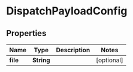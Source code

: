 

# DispatchPayloadConfig


## Properties

Name | Type | Description | Notes
------------ | ------------- | ------------- | -------------
**file** | **String** |  |  [optional]



